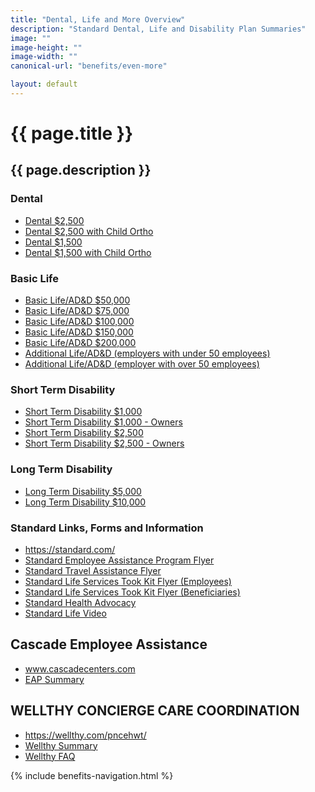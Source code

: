 ```yaml
---
title: "Dental, Life and More Overview"
description: "Standard Dental, Life and Disability Plan Summaries"
image: ""
image-height: ""
image-width: ""
canonical-url: "benefits/even-more"

layout: default
---
```

  <div class="banner">
    <div class="color-overlay"></div>
  </div>
  <div class="container main-body">
    <div class="row">
      <div class="col-10">
        <h1>{{ page.title }}</h1>
        <h2>{{ page.description }}</h2>
        <h3>Dental</h3>
        <ul>
          <li>
            <a
                href="/assets/documents/2022/More/Dental/PNCE2022Dental2500.pdf">Dental $2,500</a>
          </li>
          <li>
            <a
                href="/assets/documents/2022/More/Dental/PNCE2022Dental2500with1500childortho.pdf">Dental
                $2,500 with Child Ortho</a>
          </li>
          <li>
            <a
                href="/assets/documents/2022/More/Dental/PNCE2022Dental1500.pdf">Dental
                $1,500</a>
          </li>
          <li>
            <a
                href="/assets/documents/2022/More/Dental/PNCE2022Dental1500withchild1500ortho.pdf">Dental
                $1,500 with Child Ortho</a>
          </li>
        </ul>
        <h3>Basic Life</h3>
        <ul>
          <li>
            <a
                href="/assets/documents/2022/More/BasicLife/PNCE2022BasicLife-50k.pdf">Basic
                Life/AD&amp;D $50,000</a>
          </li>
          <li>
            <a
                href="/assets/documents/2022/More/BasicLife/PNCE2022BasicLife-75k.pdf">Basic
                Life/AD&amp;D $75,000</a>
          </li>
          <li>
            <a
                href="/assets/documents/2022/More/BasicLife/PNCE2022BasicLife-100k.pdf">Basic
                Life/AD&amp;D $100,000</a>
          </li>
          <li>
            <a
                href="/assets/documents/2022/More/BasicLife/PNCE2022BasicLife-150k.pdf">Basic
                Life/AD&amp;D $150,000</a>
          </li>
          <li>
            <a
                href="/assets/documents/2022/More/BasicLife/PNCE2022BasicLife-200k.pdf">Basic
                Life/AD&amp;D $200,000</a>
          </li>
          <li>
            <a
                href="/assets/documents/2019/PNCE%2b2017-01-01%2bAdditional%2bLife.pdf">Additional
                Life/AD&amp;D (employers with under 50 employees)</a>
          </li>
          <li>
            <a
                href="/assets/documents/2019/PNCE%2b2017-01-01%2bAdditional%2bLife%2b51%2bPlus%2bEmployees.pdf">Additional
                Life/AD&amp;D (employer with over 50 employees)</a>
          </li>
        </ul>
        <h3>Short Term Disability</h3>
        <ul>
          <li>
            <a
                href="/assets/documents/2022/More/STD/PNCE2022STD-B-1k.pdf">Short
                Term Disability $1,000</a>
          </li>
          <li>
            <a
                href="/assets/documents/2022/More/STD/PNCE2022STD-B-1kOwner.pdf">Short
                Term Disability $1,000 - Owners</a>
          </li>
          <li>
            <a
                href="/assets/documents/2022/More/STD/PNCE2022STD-C-2500.pdf">Short
                Term Disability $2,500</a>
          </li>
          <li>
            <a
                href="/assets/documents/2022/More/STD/PNCE2022STD-C-2500owner.pdf">Short
                Term Disability $2,500 - Owners</a>
          </li>
        </ul>
        <h3>Long Term Disability</h3>
        <ul>
          <li>
            <a
                href="/assets/documents/2022/More/LTD/PNCE2022LTD-5k.pdf">Long
                Term Disability $5,000</a>
          </li>
          <li>
            <a
                href="/assets/documents/2022/More/LTD/PNCE2022LTD-10k.pdf">Long
                Term Disability $10,000</a>
          </li>
        </ul>
        <h3>Standard Links, Forms and Information</h3>
        <ul>
          <li>
            <a href="https://standard.com/" target="_blank">https://standard.com/</a>
          </li>
          <li>
            <a
                href="/assets/documents/2022/More/StandardEAP.pdf">Standard
                Employee Assistance Program Flyer</a>
          </li>
          <li>
            <a
                href="/assets/documents/2022/More/TravelAssistance.pdf">Standard
                Travel Assistance Flyer</a>
          </li>
          <li>
            <a
                href="/assets/documents/2022/More/LifeServicesToolkitEmployees.pdf">Standard
                Life Services Took Kit Flyer (Employees)</a>
          </li>
                    <li>
            <a
                href="/assets/documents/2022/More/LifeServicesToolkitBeneficiaries.pdf">Standard
                Life Services Took Kit Flyer (Beneficiaries)</a>
          </li>
          <li>
            <a
                href="/assets/documents/2022/More/HealthAdvocacy.pdf">Standard
                Health Advocacy</a>
          </li>
          <li>
            <a href="https://players.brightcove.net/1079186452001/41lsPukaRe_default/index.html?videoId=4783478886001" data-type="iframe" class="lightbox">Standard Life Video</a>
          </li>
        </ul>
        <h2>Cascade Employee Assistance</h2>
        <ul>
          <li>
            <a href="http://www.cascadecenters.com/" target="_blank">www.cascadecenters.com</a>
          </li>
          <li>
            <a
                href="/assets/documents/2022/CascadeEAP/PNCE2022CascadeEAPSummary.pdf">EAP
                Summary</a>
          </li>
        </ul>
        <h2>WELLTHY CONCIERGE CARE COORDINATION</h2>
        <ul>
          <li>
            <a href="https://wellthy.com/pncehwt/" target="_blank">https://wellthy.com/pncehwt/</a>
          </li>
          <li>
            <a
                href="/assets/documents/2019/Wellthy%2bsummary.pdf">Wellthy
                Summary</a>
          </li>
          <li>
            <a
                href="/assets/documents/2019/Wellthy%2bemployee%2bFAQ.pdf">Wellthy
                FAQ</a>
          </li>
        </ul>
      </div>
      <div class="col-2">
        {% include benefits-navigation.html %}
      </div>
    </div>
  </div>
  <script src="/assets/javascript/tobii.min.js"></script>
  <script type="text/javascript">
    const tobii = new Tobii()
  </script>